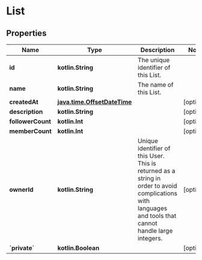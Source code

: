
# List

## Properties
Name | Type | Description | Notes
------------ | ------------- | ------------- | -------------
**id** | **kotlin.String** | The unique identifier of this List. | 
**name** | **kotlin.String** | The name of this List. | 
**createdAt** | [**java.time.OffsetDateTime**](java.time.OffsetDateTime.md) |  |  [optional]
**description** | **kotlin.String** |  |  [optional]
**followerCount** | **kotlin.Int** |  |  [optional]
**memberCount** | **kotlin.Int** |  |  [optional]
**ownerId** | **kotlin.String** | Unique identifier of this User. This is returned as a string in order to avoid complications with languages and tools that cannot handle large integers. |  [optional]
**&#x60;private&#x60;** | **kotlin.Boolean** |  |  [optional]



